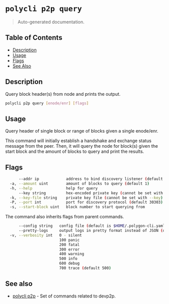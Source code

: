 # `polycli p2p query`

> Auto-generated documentation.

## Table of Contents

- [Description](#description)
- [Usage](#usage)
- [Flags](#flags)
- [See Also](#see-also)

## Description

Query block header(s) from node and prints the output.

```bash
polycli p2p query [enode/enr] [flags]
```

## Usage

Query header of single block or range of blocks given a single enode/enr.
	
This command will initially establish a handshake and exchange status message
from the peer. Then, it will query the node for block(s) given the start block
and the amount of blocks to query and print the results.
## Flags

```bash
      --addr ip            address to bind discovery listener (default 127.0.0.1)
  -a, --amount uint        amount of blocks to query (default 1)
  -h, --help               help for query
      --key string         hex-encoded private key (cannot be set with --key-file)
  -k, --key-file string    private key file (cannot be set with --key)
  -P, --port int           port for discovery protocol (default 30303)
  -s, --start-block uint   block number to start querying from
```

The command also inherits flags from parent commands.

```bash
      --config string   config file (default is $HOME/.polygon-cli.yaml)
      --pretty-logs     output logs in pretty format instead of JSON (default true)
  -v, --verbosity int   0 - silent
                        100 panic
                        200 fatal
                        300 error
                        400 warning
                        500 info
                        600 debug
                        700 trace (default 500)
```

## See also

- [polycli p2p](polycli_p2p.md) - Set of commands related to devp2p.
